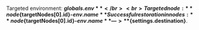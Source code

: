 <br>Targeted environment: **${globals.env}** </br>
<br>Targeted node : **node${targetNodes[0].id}-${env.name}**
Successful restoration in nodes: **node${targetNodes[0].id}-${env.name}** —> **${settings.destination}**.
